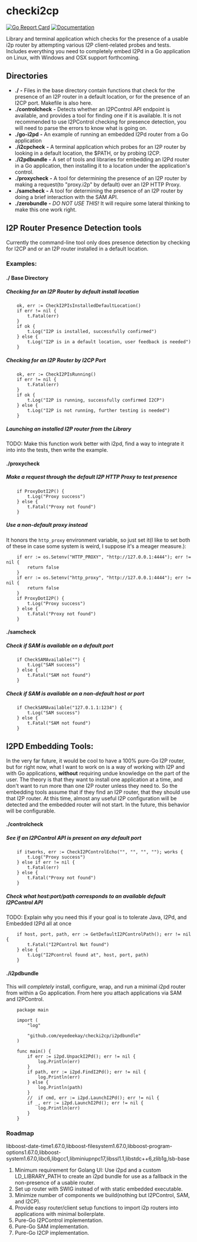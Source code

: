 checki2cp
=========

[![Go Report Card](https://goreportcard.com/badge/github.com/eyedeekay/checki2cp)](https://goreportcard.com/report/github.com/eyedeekay/checki2cp)
[![Documentation](https://godoc.org/github.com/eyedeekay/checki2cp?status.svg)](http://godoc.org/github.com/eyedeekay/checki2cp)

Library and terminal application which checks for the presence of a usable i2p
router by attempting various I2P client-related probes and tests. Includes 
everything you need to completely embed I2Pd in a Go application on Linux,
with Windows and OSX support forthcoming.

Directories
-----------

 * **./**  **-** Files in the base directory contain functions that check for the presence of an I2P router in a default
  location, or for the presence of an I2CP port. Makefile is also here.
 * **./controlcheck**  **-** Detects whether an I2PControl API endpoint is available, and provides a tool for finding
  one if it is available. It is not recommended to use I2PControl checking for presence detection, you will need to
  parse the errors to know what is going on.
 * **./go-i2pd**  **-** An example of running an embedded I2Pd router from a Go application
 * **./i2cpcheck**  **-** A terminal application which probes for an I2P router by looking in a default location, the
  $PATH, or by probing I2CP.
 * **./i2pdbundle**  **-** A set of tools and libraries for embedding an I2Pd router in a Go application, then
  installing it to a location under the application's control.
 * **./proxycheck**  **-** A tool for determining the presence of an I2P router by making a request(to "proxy.i2p" by
  default) over an I2P HTTP Proxy.
 * **./samcheck**  **-** A tool for determining the presence of an I2P router by doing a brief interaction with the SAM
  API.
 * **./zerobundle**  **-** *DO NOT USE THIS!* It will require some lateral thinking to make this one work right.

I2P Router Presence Detection tools
-----------------------------------

Currently the command-line tool only does presence detection by checking for I2CP and or an I2P router installed in a
default location.

### Examples:

#### ./ Base Directory

##### Checking for an I2P Router by default install location

		ok, err := CheckI2PIsInstalledDefaultLocation()
		if err != nil {
			t.Fatal(err)
		}
		if ok {
			t.Log("I2P is installed, successfully confirmed")
		} else {
			t.Log("I2P is in a default location, user feedback is needed")
		}

##### Checking for an I2P Router by I2CP Port

		ok, err := CheckI2PIsRunning()
		if err != nil {
			t.Fatal(err)
		}
		if ok {
			t.Log("I2P is running, successfully confirmed I2CP")
		} else {
			t.Log("I2P is not running, further testing is needed")
		}

##### Launching an installed I2P router from the Library

TODO: Make this function work better with i2pd, find a way to integrate it into into the tests, then write the example.

#### ./proxycheck

##### Make a request through the default I2P HTTP Proxy to test presence

		if ProxyDotI2P() {
			t.Log("Proxy success")
		} else {
			t.Fatal("Proxy not found")
		}

##### Use a non-default proxy instead

It honors the ```http_proxy``` environment variable, so just set it(I like to set both of these in case some system is
weird, I suppose it's a meager measure.):

		if err := os.Setenv("HTTP_PROXY", "http://127.0.0.1:4444"); err != nil {
			return false
		}
		if err := os.Setenv("http_proxy", "http://127.0.0.1:4444"); err != nil {
			return false
		}
		if ProxyDotI2P() {
			t.Log("Proxy success")
		} else {
			t.Fatal("Proxy not found")
		}

#### ./samcheck 

##### Check if SAM is available on a default port

		if CheckSAMAvailable("") {
			t.Log("SAM success")
		} else {
			t.Fatal("SAM not found")
		}

##### Check if SAM is available on a non-default host or port

		if CheckSAMAvailable("127.0.1.1:1234") {
			t.Log("SAM success")
		} else {
			t.Fatal("SAM not found")
		}

I2PD Embedding Tools:
---------------------

In the very far future, it would be cool to have a 100% pure-Go I2P router, but for right now, what I want to work on is
a way of working with I2P and with Go applications, **without** requiring undue knowledge on the part of the user. The
theory is that they want to install one application at a time, and don't want to run more than one I2P router unless
they need to. So the embedding tools assume that if they find an I2P router, that they should use that I2P router. At
this time, almost any useful I2P configuration will be detected and the embedded router will not start. In the future,
this behavior will be configurable.

#### ./controlcheck

##### See if an I2PControl API is present on any default port

		if itworks, err := CheckI2PControlEcho("", "", "", ""); works {
			t.Log("Proxy success")
		} else if err != nil {
			t.Fatal(err)
		} else {
			t.Fatal("Proxy not found")
		}

##### Check what host:port/path corresponds to an available default I2PControl API

TODO: Explain why you need this if your goal is to tolerate Java, I2Pd, and Embedded I2Pd all at once

		if host, port, path, err := GetDefaultI2PControlPath(); err != nil {
			t.Fatal("I2PControl Not found")
		} else {
			t.Log("I2Pcontrol found at", host, port, path)
		}

#### ./i2pdbundle

This will *completely* install, configure, wrap, and run a minimal i2pd router from within a Go application. From here
you attach applications via SAM and I2PControl.

		package main

		import (
			"log"

			"github.com/eyedeekay/checki2cp/i2pdbundle"
		)

		func main() {
			if err := i2pd.UnpackI2Pd(); err != nil {
				log.Println(err)
			}
			if path, err := i2pd.FindI2Pd(); err != nil {
				log.Println(err)
			} else {
				log.Println(path)
			}
			//	if cmd, err := i2pd.LaunchI2Pd(); err != nil {
			if _, err := i2pd.LaunchI2Pd(); err != nil {
				log.Println(err)
			}
		}


### Roadmap

libboost-date-time1.67.0,libboost-filesystem1.67.0,libboost-program-options1.67.0,libboost-system1.67.0,libc6,libgcc1,libminiupnpc17,libssl1.1,libstdc++6,zlib1g,lsb-base

 1. Minimum requirement for Golang UI: Use i2pd and a custom LD\_LIBRARY\_PATH to create an i2pd bundle for use as a
  fallback in the non-presence of a usable router.
 2. Set up router with SWIG instead of with static embedded executable.
 3. Minimize number of components we build(nothing but I2PControl, SAM, and
  I2CP).
 4. Provide easy router/client setup functions to import i2p routers into
  applications with minimal boilerplate.
 3. Pure-Go I2PControl implementation.
 4. Pure-Go SAM implementation.
 5. Pure-Go I2CP implementation.
